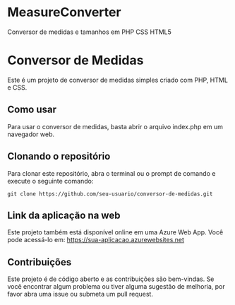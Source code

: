 # MeasureConverter
Conversor de medidas e tamanhos em PHP CSS HTML5
<!DOCTYPE html>
<html>
  <head>
    <meta charset="utf-8">
    <title>Conversor de Medidas - README</title>
  </head>
  <body>
    <h1>Conversor de Medidas</h1>
    <p>Este é um projeto de conversor de medidas simples criado com PHP, HTML e CSS.</p>
        <h2>Como usar</h2>
    <p>Para usar o conversor de medidas, basta abrir o arquivo index.php em um navegador web.</p>
        <h2>Clonando o repositório</h2>
    <p>Para clonar este repositório, abra o terminal ou o prompt de comando e execute o seguinte comando:</p>
    <pre><code>git clone https://github.com/seu-usuario/conversor-de-medidas.git</code></pre>
        <h2>Link da aplicação na web</h2>
    <p>Este projeto também está disponível online em uma Azure Web App. Você pode acessá-lo em: <a href="https://sua-aplicacao.azurewebsites.net">https://sua-aplicacao.azurewebsites.net</a></p>
        <h2>Contribuições</h2>
    <p>Este projeto é de código aberto e as contribuições são bem-vindas. Se você encontrar algum problema ou tiver alguma sugestão de melhoria, por favor abra uma issue ou submeta um pull request.</p>
      </body>
</html>
